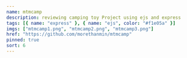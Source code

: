 ```yaml
---
name: mtmcamp
description: reviewing camping toy Project using ejs and express
tags: [{ name: "express" }, { name: "ejs", color: "#f1e05a" }]
imgs: ["mtmcamp1.png", "mtmcamp2.png", "mtmcamp3.png"]
href: "https://github.com/morethanmin/mtmcamp"
pinned: true
sort: 6
---
```

